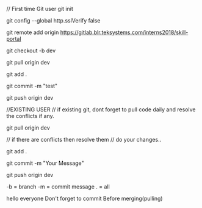 // First time Git user
git init

git config --global http.sslVerify false 

git remote add origin https://gitlab.blr.teksystems.com/interns2018/skill-portal

git checkout -b dev

git pull origin dev

git add .

git commit -m "test"

git push origin dev

//EXISTING USER
// if existing git, dont forget to pull code daily and resolve the conflicts if any.

git pull origin dev

// if there are conflicts then resolve them 
// do your changes..

git add .

git commit -m "Your Message"

git push origin dev

-b = branch
-m = commit message
. = all

hello everyone
Don't forget to commit Before merging(pulling)
